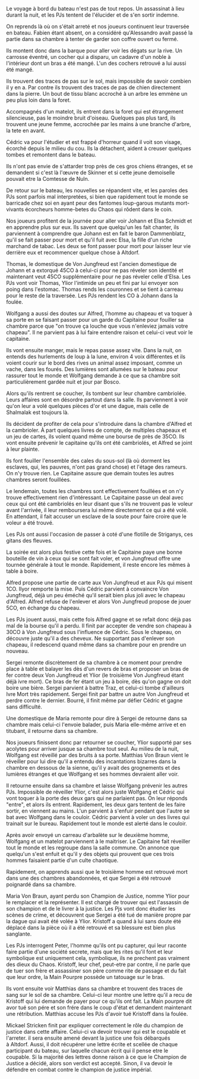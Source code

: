 Le voyage à bord du bateau n'est pas de tout repos. Un assassinat à lieu durant
la nuit, et les PJs tentent de l'élucider et de s'en sortir indemne.

On reprends là où on s'était arreté et nos joueurs continuent leur traversée en
bateau. Fabien étant absent, on a considéré qu'Alessandro avait passé la partie
dans sa chambre à tenter de garder son coffre ouvert ou fermé.

Ils montent donc dans la barque pour aller voir les dégats sur la rive. Un
carrosse éventré, un cocher qui a disparu, un cadavre d'un noble à l'intérieur
dont un bras a été mangé. L'un des cochers retrouvé a lui aussi été mangé.

Ils trouvent des traces de pas sur le sol, mais impossible de savoir combien il
y en a. Par contre ils trouvent des traces de pas de chien directement dans la
pierre. Un bout de tissu blanc accroché à un arbre les emmène un peu plus loin
dans la foret.

Accompagnés d'un matelot, ils entrent dans la foret qui est étrangement
silencieuse, pas le moindre bruit d'oiseau. Quelques pas plus tard, ils trouvent
une jeune femme, accrochée par les mains à une branche d'arbre, la tete en
avant.

Cédric va pour l'étudier et est frappé d'horreur quand il voit son visage,
écorché depuis le milieu du cou. Ils la détachent, aident à creuser quelques
tombes et remontent dans le bateau.

Ils n'ont pas envie de s'attarder trop près de ces gros chiens étranges, et se
demandent si c'est là l'œuvre de Skinner et si cette jeune demoiselle pouvait
etre la Comtesse de Nuln.

De retour sur le bateau, les nouvelles se répandent vite, et les paroles des PJs
sont parfois mal interpretées, si bien que rapidement tout le monde se barricade
chez soi en ayant peur des fantomes loup-garous mutants mort-vivants écorcheurs
homme-betes du Chaos qui rôdent dans le coin.

Nos joueurs profitent de la journée pour aller voir Johann et Elsa Schmidt et en
apprendre plus sur eux. Ils savent que quelqu'un les fait chanter, ils
parviennent à comprendre que Johann est en fait le baron Dammenblatz, qu'il se
fait passer pour mort et qu'il fuit avec Elsa, la fille d'un riche marchand de
tabac. Les deux se font passer pour mort pour laisser leur vie derrière eux et
recommencer quelque chose à Altdorf.

Thomas, le domestique de Von Jungfreud est l'ancien domestique de Johann et
a extorqué 45CO à celui-ci pour ne pas réveler son identité et maintenant veut
45CO supplémentaire pour ne pas réveler celle d'Elsa. Les PJs vont voir Thomas,
Ylior l'intimide un peu et fini par lui envoyer son poing dans l'estomac. Thomas
rends les couronnes et se tient à carreau pour le reste de la traversée. Les PJs
rendent les CO à Johann dans la foulée.

Wolfgang a aussi des doutes sur Alfred, l'homme au chapeau et va toquer à sa
porte en se faisant passer pour un garde du Capitaine pour fouiller sa chambre
parce que "on trouve ça louche que vous n'enleviez jamais votre chapeau". Il ne
parvient pas à lui faire entendre raison et celui-ci veut voir le capitaine.

Ils vont ensuite manger, mais le repas passe assez vite. Dans la nuit, on
entends des hurlements de loup à la lune, environ 4 voix différentes et ils
voient courir sur le bord des rives un animal assez imposant, comme un vache,
dans les fourés. Des lumières sont allumées sur le bateau pour rassurer tout le
monde et Wolfgang demande à ce que sa chambre soit particulièrement gardée nuit
et jour par Bosco.

Alors qu'ils rentrent se coucher, ils tombent sur leur chambre cambriolée. Leurs
affaires sont en désordre partout dans la salle. Ils parviennent à voir qu'on
leur a volé quelques pièces d'or et une dague, mais celle de Shalmalak est
toujours là.

Ils décident de profiter de cela pour s'introduire dans la chambre d'Alfred et
la cambrioler. À part quelques livres de compte, de multiples chapeaux et un jeu
de cartes, ils volent quand même une bourse de près de 35CO. Ils vont ensuite
prévenir le capitaine qu'ils ont été cambriolés, et Alfred se joint à leur
plainte.

Ils font fouiller l'ensemble des cales du sous-sol (là où dorment les esclaves,
qui, les pauvres, n'ont pas grand chose) et l'étage des rameurs. On n'y trouve
rien. Le Capitaine assure que demain toutes les autres chambres seront
fouillées.

Le lendemain, toutes les chambres sont effectivement fouillées et on n'y trouve
effectivement rien d'intéressant. Le Capitaine passe un deal avec ceux qui ont
été cambriolés en leur disant que s'ils ne trouvent pas le voleur avant
l'arrivée, il leur remboursera lui même directement ce qui a été volé. En
attendant, il fait accuser un esclave de la soute pour faire croire que le
voleur a été trouvé.

Les PJs ont aussi l'occasion de passer à coté d'une flotille de Striganys, ces
gitans des fleuves.

La soirée est alors plus festive cette fois et le Capitaine paye une bonne
bouteille de vin à ceux qui se sont fait voler, et von Jungfreud offre une
tournée générale à tout le monde. Rapidement, il reste encore les mêmes à table
à boire.

Alfred propose une partie de carte aux Von Jungfreud et aux PJs qui misent 1CO.
Ilyor remporte la mise. Puis Cédric parvient à convaincre Von Jungfreud, déjà un
peu éméché qu'il serait bien plus joli avec le chapeau d'Alfred. Alfred refuse
de l'enlever et alors Von Jungfreud propose de jouer 5CO, en échange du chapeau.

Les PJs jouent aussi, mais cette fois Alfred gagne et se refait donc déjà pas
mal de la bourse qu'il a perdu. Il finit par accepter de vendre son chapeau
à 30CO à Von Jungfreud sous l'influence de Cédric. Sous le chapeau, on découvre
juste qu'il a des cheveux. Ne supportant pas d'enlever son chapeau, il redescend
quand même dans sa chambre pour en prendre un nouveau.

Sergei remonte discrètement de sa chambre à ce moment pour prendre place
à table et balayer les dès d'un revers de bras et proposer un bras de fer contre
deux Von Jungfreud et Ylior (le troisième Von Jungfreud étant déjà ivre mort).
Ce bras de fer étant un jeu à boire, dès qu'on gagne on doit boire une bière.
Sergei parvient à battre Traz, et celui-ci tombe d'ailleurs Ivre Mort très
rapidement. Sergei finit par battre un autre Von Jungfreud et perdre contre le
dernier. Bourré, il finit même par défier Cédric et gagne sans difficulté.

Une domestique de Maria remonte pour dire à Sergei de retourne dans sa chambre
mais celui-ci l'envoie balader, puis Maria elle-même arrive et en titubant, il
retourne dans sa chambre.

Nos joueurs finissent donc par retourner se coucher, Ylior supporté par ses
acolytes pour arriver jusque sa chambre tout seul. Au milieu de la nuit,
Wolfgang est réveillé par des bruits à sa porte. Matthias Von Braun vient le
réveiller pour lui dire qu'il a entendu des incantations bizarres dans la
chambre en dessous de la sienne, qu'il y avait des grognements et des lumières
étranges et que Wolfgang et ses hommes devraient aller voir.

Il retourne ensuite dans sa chambre et laisse Wolfgang prévenir les autres PJs.
Impossible de réveiller Ylior, c'est alors juste Wolfgang et Cédric qui vont
toquer à la porte des deux gars qui ne parlaient pas. On leur réponds "entre",
et alors ils entrent. Rapidement, les deux gars tentent de les faire sortir, en
viennent au mains. L'un parvient à s'enfuir pendant que l'autre se bat avec
Wolfgang dans le couloir. Cédric parvient à voler un des livres qui trainait sur
le bureau. Rapidement tout le monde est alerté dans le couloir.

Après avoir envoyé un carreau d'arbalète sur le deuxième homme, Wolfgang et un
matelot parviennent à le maitriser. Le Capitaine fait réveiller tout le monde et
les regroupe dans la salle commune. On annonce que quelqu'un s'est enfuit et
qu'il y des objets qui prouvent que ces trois hommes faisaient partie d'un culte
chaotique.

Rapidement, on apprends aussi que le troisième homme est retrouvé mort dans une
des chambres abandonnées, et que Sergei a été retrouvé poignardé dans sa
chambre.

Maria Von Braun, ayant perdu son Champion de Justice, nomme Ylior pour le
remplacer et la représenter. Il est chargé de trouver qui est l'assassin de son
champion et de le livrer à la justice. Les Pjs vont donc étudier les scènes de
crime, et découvrent que Sergei a été tué de manière propre par la dague qui
avait été volée à Ylior. Kristoff a quand à lui sans doute été déplacé dans la
pièce où il a été retrouvé et sa blessure est bien plus sanglante.

Les PJs interrogent Peter, l'homme qu'ils ont pu capturer, qui leur raconte
faire partie d'une société secrete, mais que les rites qu'il font et leur
symbolique est uniquement cela, symbolique, ils ne prechent pas vraiment des
dieux du Chaos. Kristoff, leur chef, peut-etre par contre, il ne parle que
de tuer son frère et assassiner son père comme rite de passage et du fait que
leur ordre, la Main Pourpre possède un tatouage sur le bras.

Ils vont ensuite voir Matthias dans sa chambre et trouvent des traces de sang
sur le sol de sa chambre. Celui-ci leur montre une lettre qu'il a recu de
Kristoff qui lui demande de payer pour ce qu'ils ont fait. La Main pourpre dit
avor tué son pére et son frére dans le coup d'état et demandent maintenant une
rétribution. Matthias accuse les PJs d'avoir tué Kristoff dans la foulée.

Mickael Stricken finit par expliquer correctement le rôle du champion de justice
dans cette affaire. Celui-ci va devoir trouver qui est le coupable et l'arreter.
il sera ensuite amené devant la justice une fois débarqués à Altdorf. Aussi, il
doit récupérer une lettre écrite et scellée de chaque participant du bateau, sur
laquelle chacun écrit qui il pense etre le coupable. Si la majorité des
lettres donne raison à ce que le Champion de Justice a décidé, alors son verdict
est accepté. Sinon, il va devoir le défendre en combat contre le champion de
justice impérial.

